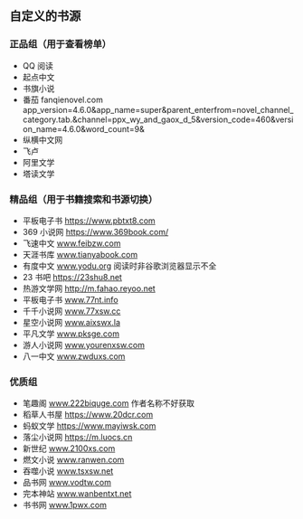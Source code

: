 ## 自定义的书源

### 正品组（用于查看榜单）

- QQ 阅读
- 起点中文
- 书旗小说
- 番茄 fanqienovel.com app_version=4.6.0&app_name=super&parent_enterfrom=novel_channel_category.tab.&channel=ppx_wy_and_gaox_d_5&version_code=460&version_name=4.6.0&word_count=9&
- 纵横中文网
- 飞卢
- 阿里文学
- 塔读文学

### 精品组（用于书籍搜索和书源切换）

- 平板电子书 https://www.pbtxt8.com
- 369 小说网 https://www.369book.com/
- 飞速中文 www.feibzw.com
- 天涯书库 www.tianyabook.com
- 有度中文 www.yodu.org 阅读时非谷歌浏览器显示不全
- 23 书吧 https://23shu8.net
- 热游文学网 http://m.fahao.reyoo.net
- 平板电子书 www.77nt.info
- 千千小说网 www.77xsw.cc
- 星空小说网 www.aixswx.la
- 平凡文学 www.pksge.com
- 游人小说网 www.yourenxsw.com
- 八一中文 www.zwduxs.com

### 优质组

- 笔趣阁 www.222biquge.com 作者名称不好获取
- 稻草人书屋 https://www.20dcr.com
- 蚂蚁文学 https://www.mayiwsk.com
- 落尘小说网 https://m.luocs.cn
- 新世纪 www.2100xs.com
- 燃文小说 www.ranwen.com
- 吞噬小说 www.tsxsw.net
- 品书网 www.vodtw.com
- 完本神站 www.wanbentxt.net
- 书书网 www.1pwx.com
